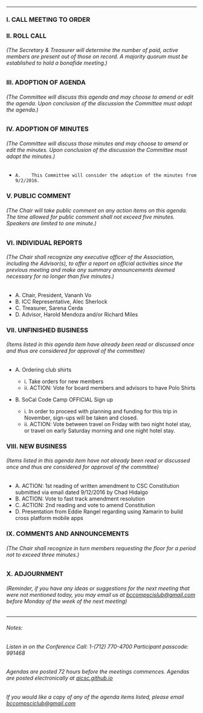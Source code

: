 
___


### I.	CALL MEETING TO ORDER

### II.	ROLL CALL 

###### _(The Secretary & Treasurer will determine the number of paid, active members are present out of those on record. A majority quorum must be established to hold a bonafide meeting.)_

### III.	ADOPTION OF AGENDA

###### _(The Committee will discuss this agenda and may choose to amend or edit the agenda. Upon conclusion of the discussion the Committee must adopt the agenda.)_ 

### IV.	ADOPTION OF MINUTES

###### _(The Committee will discuss those minutes and may choose to amend or edit the minutes. Upon conclusion of the discussion the Committee must adopt the minutes.)_

*     A.	This Committee will consider the adoption of the minutes from 9/2/2016.

### V.	PUBLIC COMMENT 

###### _(The Chair will take public comment on any action items on this agenda. The time allowed for public comment shall not exceed five minutes. Speakers are limited to one minute.)_

### VI.	INDIVIDUAL REPORTS 

###### _(The Chair shall recognize any executive officer of the Association, including the Advisor(s), to offer a report on official activities since the previous meeting and make any summary announcements deemed necessary for no longer than five minutes.)_

* A.	Chair, President, Vananh Vo
* B.	ICC Representative, Alec Sherlock
* C.	Treasurer, Sarena Cerda
* D.	Advisor, Harold Mendoza and/or Richard Miles

### VII.	UNFINISHED BUSINESS

###### _(Items listed in this agenda item have already been read or discussed once and thus are considered for approval of the committee)_

* A.	Ordering club shirts
    - i.	Take orders for new members
    - ii.	ACTION: Vote for board members and advisors to have Polo Shirts
    
* B.	SoCal Code Camp OFFICIAL Sign up
    - i.	In order to proceed with planning and funding for this trip in November, sign-ups will be taken and closed.
    - ii.	ACTION: Vote between travel on Friday with two night hotel stay, or travel on early Saturday morning and one night hotel stay.
    
### VIII.	NEW BUSINESS 

###### _(Items listed in this agenda item have not already been read or discussed once and thus are considered for approval of the committee)_ 

* A.	ACTION: 1st reading of written amendment to CSC Constitution submitted via email dated 9/12/2016 by Chad Hidalgo
* B.	ACTION: Vote to fast track amendment resolution
* C.	ACTION: 2nd reading and vote to amend Constitution 
* D.	Presentation from Eddie Rangel regarding using Xamarin to build cross platform mobile apps  

### IX.	COMMENTS AND ANNOUNCEMENTS

###### _(The Chair shall recognize in turn members requesting the floor for a period not to exceed three minutes.)_

### X. ADJOURNMENT

###### _(Reminder, if you have any ideas or suggestions for the next meeting that were not mentioned today, you may email us at bccompscislub@gmail.com before Monday of the week of the next meeting)_
___

###### Notes:

###### Listen in on the Conference Call: 1-(712) 770-4700   Participant passcode: 991468

###### Agendas are posted 72 hours before the meetings commences. Agendas are posted electronically at [aicsc.github.io](https://aicsc.github.io)

###### If you would like a copy of any of the agenda items listed, please email [bccompsciclub@gmail.com](mailto:bccompsciclub@gmail.com)
